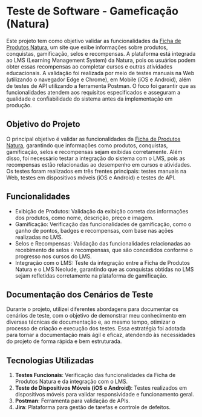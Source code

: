 # Teste de Software - Gameficação (Natura)

Este projeto tem como objetivo validar as funcionalidades da [Ficha de Produtos Natura](https://fichadeprodutos-natura.neolude.com.br/), um site que exibe informações sobre produtos, conquistas, gamificação, selos e recompensas. A plataforma está integrada ao LMS (Learning Management System) da Natura, pois os usuários podem obter essas recompensas ao completar cursos e outras atividades educacionais. A validação foi realizada por meio de testes manuais na Web (utilizando o navegador Edge e Chrome), em Mobile (iOS e Android), além de testes de API utilizando a ferramenta Postman. O foco foi garantir que as funcionalidades atendem aos requisitos especificados e asseguram a qualidade e confiabilidade do sistema antes da implementação em produção.

## Objetivo do Projeto
O principal objetivo é validar as funcionalidades da [Ficha de Produtos Natura](https://fichadeprodutos-natura.neolude.com.br/), garantindo que informações como produtos, conquistas, gamificação, selos e recompensas sejam exibidas corretamente. Além disso, foi necessário testar a integração do sistema com o LMS, pois as recompensas estão relacionadas ao desempenho em cursos e atividades. Os testes foram realizados em três frentes principais: testes manuais na Web, testes em dispositivos móveis (iOS e Android) e testes de API.

## Funcionalidades
- Exibição de Produtos: Validação da exibição correta das informações dos produtos, como nome, descrição, preço e imagem.
- Gamificação: Verificação das funcionalidades de gamificação, como o ganho de pontos, badges e recompensas, com base nas ações realizadas no LMS.
- Selos e Recompensas: Validação das funcionalidades relacionadas ao recebimento de selos e recompensas, que são concedidos conforme o progresso nos cursos do LMS.
- Integração com o LMS: Teste da integração entre a Ficha de Produtos Natura e o LMS Neolude, garantindo que as conquistas obtidas no LMS sejam refletidas corretamente na plataforma de gamificação.

## Documentação dos Cenários de Teste
Durante o projeto, utilizei diferentes abordagens para documentar os cenários de teste, com o objetivo de demonstrar meu conhecimento em diversas técnicas de documentação e, ao mesmo tempo, otimizar o processo de criação e execução dos testes. Essa estratégia foi adotada para tornar a documentação mais ágil e eficaz, atendendo às necessidades do projeto de forma rápida e bem estruturada.

## Tecnologias Utilizadas
1. **Testes Funcionais**: Verificação das funcionalidades da Ficha de Produtos Natura e da integração com o LMS.
2. **Teste de Dispositivos Móveis (iOS e Android)**: Testes realizados em dispositivos móveis para validar responsividade e funcionamento geral.
3. **Postman**: Ferramenta para validação de APIs.
4. **Jira**: Plataforma para gestão de tarefas e controle de defeitos.



